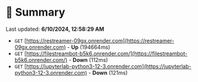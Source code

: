 # 📖 Summary
Last updated: **6/10/2024, 12:58:29 AM**

- `GET` [https://restreamer-09gx.onrender.com](https://restreamer-09gx.onrender.com) - **Up** (194664ms)
- `GET` [https://filestreambot-b5k6.onrender.com/](https://filestreambot-b5k6.onrender.com/) - **Down** (112ms)
- `GET` [https://jupyterlab-python3-12-3.onrender.com](https://jupyterlab-python3-12-3.onrender.com) - **Down** (121ms)
